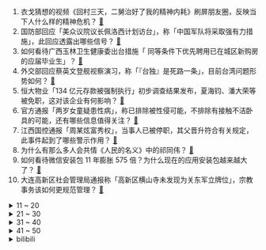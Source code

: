 1. 衣戈猜想的视频《回村三天，二舅治好了我的精神内耗》刷屏朋友圈，反映当下人什么样的精神危机？ [:link:](https://www.zhihu.com/question/545392654)
2. 国防部回应「美众议院议长佩洛西计划访台」，称「中国军队将采取强有力措施」，此回应透露出哪些信号？ [:link:](https://www.zhihu.com/question/545438429)
3. 如何看待广西玉林卫生健康委出台措施「 同等条件下优先聘用已在城区新购房的应届毕业生」？ [:link:](https://www.zhihu.com/question/545400571)
4. 外交部回应蔡英文登舰视察演习，称「『台独』是死路一条」，目前台湾问题形势如何？ [:link:](https://www.zhihu.com/question/545421654)
5. 恒大物业「134 亿元存款被强制执行」初步调查结果发布，夏海钧、潘大荣等被免职，这对该企业有何影响？ [:link:](https://www.zhihu.com/question/544882872)
6. 官方通报「两岁女童疑患性病」，称已排除被性侵可能，不排除有接触不洁卧具的可能，还有哪些信息值得关注？ [:link:](https://www.zhihu.com/question/545460551)
7. 江西国控通报「周某炫富秀权」，当事人已被停职，其父晋升符合有关规定，此事件起到了哪些警示作用？ [:link:](https://www.zhihu.com/question/545500572)
8. 为什么有那么多人会共情《人民的名义》中的祁同伟？ [:link:](https://www.zhihu.com/question/534577647)
9. 如何看待微信安装包 11 年膨胀 575 倍？为什么现在的应用安装包越来越大了？ [:link:](https://www.zhihu.com/question/545441391)
10. 大连高新区社会管理局通报称「高新区横山寺未发现为关东军立牌位」，宗教事务该如何更规范管理？ [:link:](https://www.zhihu.com/question/545508450)
<details>
<summary>11 ~ 20</summary>

11. 美经济学教授称「今年 9 月美国经济将处于明显衰退状态」，如何评价此观点？美国经济衰退将带来哪些影响？ [:link:](https://www.zhihu.com/question/545335200)
12. 为什么很多不是师范专业的都要去考教师资格证？ [:link:](https://www.zhihu.com/question/543269712)
13. 如果《英雄联盟》狗头每层 Q 改为叠加 3 点攻击距离，是增强还是削弱？ [:link:](https://www.zhihu.com/question/544136277)
14. 自驾游应该注意什么？ [:link:](https://www.zhihu.com/question/544492792)
15. 周劼回应朋友圈炫富，称「父亲并非副局长，言论有夸大，事后十分后悔」，如何看待这一回应？ [:link:](https://www.zhihu.com/question/545440343)
16. 那些在安检中被检出来危险品的人后来的结局都是怎样的？ [:link:](https://www.zhihu.com/question/68272551)
17. 日本发现首例猴痘确诊病例，该国可能采取哪些防治措施？ [:link:](https://www.zhihu.com/question/545261394)
18. 你见过的很厉害的人是怎么样的？ [:link:](https://www.zhihu.com/question/316755818)
19. 英首相候选人争比对华强硬态度，这释放了哪些信息？中英关系将如何发展？ [:link:](https://www.zhihu.com/question/545349291)
20. 2022 女足东亚杯中国女足 0:0 战平日本，一胜两平夺得亚军，如何评价本场比赛？ [:link:](https://www.zhihu.com/question/545445898)
</details>
<details>
<summary>21 ~ 30</summary>

21. 外媒称反俄制裁下生活成本激增，德国中产家庭排队 7 小时领取免费食物，具体情况如何？ [:link:](https://www.zhihu.com/question/545247174)
22. 日本新增确诊数创新高，冲绳医生称「情况令人绝望，现在连必要的医疗都无法提供」，日本疫情形势如何？ [:link:](https://www.zhihu.com/question/545397923)
23. 贾乃亮回应与趣店合作争议，称「已第一时间解约，未背调清楚」，如何看待这一说法？ [:link:](https://www.zhihu.com/question/545437382)
24. 只有 5 分钟，男生如何才能做到「干净」出门 ？ [:link:](https://www.zhihu.com/question/544567544)
25. 如何评价《快乐再出发》第四期？ [:link:](https://www.zhihu.com/question/545441467)
26. 广本 e:NP1 极湃 1 注重驾控乐趣，新能源汽车也可以拥有驾控乐趣吗？ [:link:](https://www.zhihu.com/question/544976138)
27. 当同学说你长的丑时该怎么面对? [:link:](https://www.zhihu.com/question/545342510)
28. 假如我穿越到十七世纪成为一名明朝军户，能跟随督师平闯镇清建立功业吗？ [:link:](https://www.zhihu.com/question/341190260)
29. 大户型装修要点有哪些？ [:link:](https://www.zhihu.com/question/40964428)
30. CPA考试越来越近，想要放弃了怎么办？ [:link:](https://www.zhihu.com/question/540729856)
</details>
<details>
<summary>31 ~ 40</summary>

31. 李寻欢的飞刀是用过就扔还是重复再用？那他用完了怎么办？ [:link:](https://www.zhihu.com/question/542182159)
32. 高中生暑假发自拍朋友圈被学校处分，如何看待学校的做法？ [:link:](https://www.zhihu.com/question/545418905)
33. 现在的年轻人打工一辈子能攒下 100w 吗？ [:link:](https://www.zhihu.com/question/518400012)
34. 鸡看到鸡蛋被拿走为什么不生气？ [:link:](https://www.zhihu.com/question/24728044)
35. 距离地球 2.15 亿光年的光真的会消耗 2.15 亿年时间到达地球吗？ [:link:](https://www.zhihu.com/question/545207895)
36. CBA 公司诉哔哩哔哩盗用赛事版权索赔 4.06 亿，案件后续发展如何？ [:link:](https://www.zhihu.com/question/545283579)
37. 司机拉一车紫薯走绿色通道被拒，工作人员回应称红薯能走绿色通道，紫薯不在免费目录单中，如何看待此事？ [:link:](https://www.zhihu.com/question/544968244)
38. 暑假准备和男朋友去厦门 3、4 天，3000 元够吗？ [:link:](https://www.zhihu.com/question/525801413)
39. 吉他专业的弟弟天天练琴到半夜，谈恋爱嫌浪费时间，魔怔了！怎么办？ [:link:](https://www.zhihu.com/question/544619646)
40. 如何看待女子穿马面裙进迪奥拍照被制止，称「不希望迪奥这样的不尊重借鉴」？ [:link:](https://www.zhihu.com/question/545512008)
</details>
<details>
<summary>41 ~ 50</summary>

41. 欧盟成员国同意今冬削减天然气用量 15%，为俄罗斯断供做好准备，天然气断供对欧盟成员国来说意味着什么？ [:link:](https://www.zhihu.com/question/545509714)
42. 俄方披露乌克兰在北约指导下策划劫持俄罗斯军机，这一行动被俄方破坏，透露出什么信号？目前俄乌局势如何？ [:link:](https://www.zhihu.com/question/545362627)
43. 蚂蚁集团管理层不再担任阿里巴巴合伙人，这意味着什么？ [:link:](https://www.zhihu.com/question/545330040)
44. 如何评价视频博主衣戈猜想发布的视频《回村三天，二舅治好了我的精神内耗》？ [:link:](https://www.zhihu.com/question/545268208)
45. 油价高涨让电动汽车优势日益凸显，20 万级别有哪些电动轿车值得推荐？ [:link:](https://www.zhihu.com/question/545351552)
46. 2022 LPL 夏季赛 369 纳尔单杀定胜负，JDG 2:0 V5，如何评价这场比赛？ [:link:](https://www.zhihu.com/question/545456378)
47. 德国总统官邸为省电关闭夜间照明，法国将禁止商店开门吹空调，目前欧洲能源情况如何？ [:link:](https://www.zhihu.com/question/545358156)
48. 媒体评「国企员工炫耀事件」，称「嘚瑟是权力惯出来的臭毛病」，如何防止此类现象发生？ [:link:](https://www.zhihu.com/question/545389816)
49. 过去/现在分词既然是非谓语动词，那为什么加上助动词就成为谓语动词了? [:link:](https://www.zhihu.com/question/534234344)
50. 作为程序员，你有自己的代码片段库吗？ [:link:](https://www.zhihu.com/question/433240345)
</details><details>
<summary>bilibili</summary>

1. 回村三天，二舅治好了我的精神内耗 [:link:](//www.bilibili.com/video/BV1MN4y177PB)
2. 东 汉 变 种 人 [:link:](//www.bilibili.com/video/BV1ZB4y1Y7Hm)
3. 毕竟我是听印度儿歌长大的 [:link:](//www.bilibili.com/video/BV1ZB4y187Kp)
4. 为什么我要花100块，复刻5毛钱的玩意儿？？ [:link:](//www.bilibili.com/video/BV1CG411H795)
5. 刑啊，给我耍把戏是吧？ [:link:](//www.bilibili.com/video/BV1UY4y1A7wt)
6. 一直在模仿，从未被超越 [:link:](//www.bilibili.com/video/BV1ye4y197Q4)
7. 这可能是全世界伙食最好的监狱了！UP为了美食竟然进了监狱 [:link:](//www.bilibili.com/video/BV1oN4y1j7ZE)
8. 【自制】我做了一把 模 块 化 机 械 键 盘 !【软核】 [:link:](//www.bilibili.com/video/BV19V4y1J7Hx)
9. 树叶和白姨正式官宣！并且直播连麦甜蜜互动！祝福叶哥！ [:link:](//www.bilibili.com/video/BV1fg411y7ba)
10. 西 北 男 人 的 全 新 变 身（2） [:link:](//www.bilibili.com/video/BV1se4y1Q72n)
<details>
<summary>11 ~ 20</summary>

11. 《你的背景太假了》 [:link:](//www.bilibili.com/video/BV1BW4y127s3)
12. 第一次坐上公益慢火车，原来中国速度的背后，是中国温度！ [:link:](//www.bilibili.com/video/BV1hd4y1S7ij)
13. 【原神】⚡️一 切 为 了 至 冬⚡️ [:link:](//www.bilibili.com/video/BV1Mr4y1L7SD)
14. 【 我真是服了你这个老六 】 [:link:](//www.bilibili.com/video/BV1CG411n7JQ)
15. 【时代少年团】《绝配》MV [:link:](//www.bilibili.com/video/BV1ja411U7Ua)
16. 【warma/怒九】让我们快乐地搬家吧！ [:link:](//www.bilibili.com/video/BV1LN4y17785)
17. 当我第一次打开MC [:link:](//www.bilibili.com/video/BV16t4y157gM)
18. 孤独的动物园，80多岁老人坚守30多年只为这些动物有饭吃 [:link:](//www.bilibili.com/video/BV1Ka411T7Fg)
19. 千万不要和情侣去跳舞！ [:link:](//www.bilibili.com/video/BV1LB4y1e7o7)
20. 【杭州现巨型彩虹】雷电与彩虹同框 [:link:](//www.bilibili.com/video/BV1UW4y127Mh)
</details>
<details>
<summary>21 ~ 30</summary>

21. 《 奇 怪 的 沙 雕 增 加 了 》 [:link:](//www.bilibili.com/video/BV1CY4y1j71u)
22. 实拍立体机动装置！燃烧的经费！燃烧的梦想！ [:link:](//www.bilibili.com/video/BV1ct4y1L7en)
23. 非洲小美国是哪里？【奇葩小国38】 [:link:](//www.bilibili.com/video/BV1w94y1D7W8)
24. emoji看完真的会栓Q [:link:](//www.bilibili.com/video/BV1yF411K7cE)
25. 谭sir直播带货了！他掉坑里了！他翻车了！ [:link:](//www.bilibili.com/video/BV1E94y1X7yw)
26. 一定要和喜欢的人坐双层火车去大理！！！ [:link:](//www.bilibili.com/video/BV13a411u7eK)
27. 我和我的冤种兄弟之车辆没油！ [:link:](//www.bilibili.com/video/BV1rG411H7hh)
28. 作业，但是看了让人满头问号 [:link:](//www.bilibili.com/video/BV19W4y117BE)
29. 无限制随意搭配女朋友？？我的机会来了！！！ [:link:](//www.bilibili.com/video/BV11Y4y1j7KW)
30. 你真以为我是一个人？ [:link:](//www.bilibili.com/video/BV14B4y187Cz)
</details>
<details>
<summary>31 ~ 40</summary>

31. 让女人疯掉的三个字！ [:link:](//www.bilibili.com/video/BV1na411u7zT)
32. 别 惹 晒！【TheShy的奇妙冒险02】 [:link:](//www.bilibili.com/video/BV1Xg411Z7hw)
33. 漠叔与火箭小镇村民达到共嬴，相处很融洽 [:link:](//www.bilibili.com/video/BV1tY4y1j7tn)
34. 《开水白菜》，今天我向它发起挑战！ [:link:](//www.bilibili.com/video/BV1eN4y1j74F)
35. 舅舅我啊，最喜欢二次元了！ [:link:](//www.bilibili.com/video/BV1Wa411D74Q)
36. 尽快疏散！日本樱岛火山再度喷发 警戒级别升至最高！ [:link:](//www.bilibili.com/video/BV1yY4y1j7PF)
37. 老厨师陈宗明探店（查作业），济南【诚源鲁菜】。 [:link:](//www.bilibili.com/video/BV19W4y117F4)
38. 反方向的钟 [:link:](//www.bilibili.com/video/BV1rr4y1L76Q)
39. 兄弟齐心，七百来斤 [:link:](//www.bilibili.com/video/BV1QG411n77R)
40. 【荒野大镖客2】我的亚瑟比任何人都需要救赎 （限时回归） [:link:](//www.bilibili.com/video/BV1Sg411y7F6)
</details>
<details>
<summary>41 ~ 50</summary>

41. 兔 子 警 官 走 入 现 实 [:link:](//www.bilibili.com/video/BV1fF411P7ed)
42. 当你需要想方设法进入「地下世界」!!？ [:link:](//www.bilibili.com/video/BV1mB4y1k766)
43. 《原神》须弥前瞻短片02——细雨与飞沙 [:link:](//www.bilibili.com/video/BV1UU4y1i72S)
44. 翻出七年前的同学录，我好像错过了她。 [:link:](//www.bilibili.com/video/BV1DB4y1Y7EP)
45. 这个游戏讨论的还是太过于超前了 [:link:](//www.bilibili.com/video/BV1dg411y7mN)
46. “那是因为二舅活得好，不是因为我写得好” [:link:](//www.bilibili.com/video/BV1dr4y1L7cN)
47. 带老板娘开房车越野！有多快乐？ [:link:](//www.bilibili.com/video/BV1EW4y1y71v)
48. 【原神配音】法外狂徒一一申鹤 [:link:](//www.bilibili.com/video/BV1tT411E7Un)
49. 《 最 伟 大 的 主 C 》 [:link:](//www.bilibili.com/video/BV1zG411n7Ww)
50. 蒸了几十次后，我悟了！！！！ [:link:](//www.bilibili.com/video/BV1cg41117Sb)
</details>
<details>
<summary>51 ~ 60</summary>

51. 艾  尔  登  神  王#4 [:link:](//www.bilibili.com/video/BV1Xa411K7A6)
52. 入侵物种，但能吃 [:link:](//www.bilibili.com/video/BV1PF411N7vN)
53. cure for me ｜谁点的，来看我拍琴 [:link:](//www.bilibili.com/video/BV1uU4y1q7jn)
54. 【官方MV】 法老Pharaoh —《无名之辈》 [:link:](//www.bilibili.com/video/BV1Ed4y1D7G3)
55. 成语接龙吗？我先来：为所欲为... [:link:](//www.bilibili.com/video/BV1VV4y1J7Lp)
56. 【罗翔】刚离婚也是离婚，性历史会影响性侵的成立吗？ [:link:](//www.bilibili.com/video/BV1ja411D7A2)
57. 《芳心纵火犯擒拿法》 [:link:](//www.bilibili.com/video/BV1zr4y1L738)
58. 303s 记忆中你青蒜的脸 [:link:](//www.bilibili.com/video/BV1Wt4y1L73P)
59. 老外：对面那群外乡人扔煤气罐砸我们 [:link:](//www.bilibili.com/video/BV1za411D73r)
60. 《时空中的绘旅人》全新活动「与卿书」PV首曝：情丝深缔，眷属同心 [:link:](//www.bilibili.com/video/BV1ie4y197Lx)
</details>
<details>
<summary>61 ~ 70</summary>

61. 豆瓣8.4却曾紧急撤档，上映后排片量低至1%，我必须抢救一下这部国产最佳！【洞察社会系列77】 [:link:](//www.bilibili.com/video/BV1Jr4y1778F)
62. 泡泡糖机里有那些口味？那些up主在美国品尝过的【猫和老鼠】美食 [:link:](//www.bilibili.com/video/BV1Ed4y1S7Xo)
63. 琴声响起，别回头。【陆时已作答】 [:link:](//www.bilibili.com/video/BV1aB4y187LC)
64. 游戏注册现状 [:link:](//www.bilibili.com/video/BV1FT411E7DY)
65. 关于山城小栗旬向我表白这件事...... [:link:](//www.bilibili.com/video/BV1xG4y1i7GS)
66. 你一句春不晚，我便热死在了真江南 [:link:](//www.bilibili.com/video/BV1eT411E7Cj)
67. 【真人版火影】超 级 还 原！ [:link:](//www.bilibili.com/video/BV1aN4y1j7FR)
68. 击中你的心巴！ [:link:](//www.bilibili.com/video/BV1xa411D7gk)
69. 为什么中国人敢对神说“不”？ [:link:](//www.bilibili.com/video/BV1vV4y177Sf)
70. 管 式 变 身 ！主 播 篇 名 场 面 [:link:](//www.bilibili.com/video/BV1Xa411M7DZ)
</details>
<details>
<summary>71 ~ 80</summary>

71. 【NIJISANJIEN】异能学科Iluna-Let’s Get It Started- [:link:](//www.bilibili.com/video/BV1M94y1X7rt)
72. 第一次，也是最后一次和你睡！ [:link:](//www.bilibili.com/video/BV1ES4y1E7HR)
73. 干净又卫生啊蕾玛相聚首吃生腌膏蟹超强肠胃组合 [:link:](//www.bilibili.com/video/BV13B4y1h7FG)
74. 【梗百科】你这背景太假了是啥梗？ [:link:](//www.bilibili.com/video/BV1Pa411T7Wb)
75. 我话讲完，谁赞成？谁反对？周朝先的霸气人生，解说经典政治黑帮片《黑金》 [:link:](//www.bilibili.com/video/BV1pS4y1t7Xn)
76. 以后就不是沙雕女高中生了 最终还是活成了御姐 [:link:](//www.bilibili.com/video/BV1hG411H7kT)
77. 杭州酒家   厨子探店¥186 [:link:](//www.bilibili.com/video/BV1Lt4y1L72W)
78. 对不起，我被一个11岁的小学生给帅住了!林子烨 [:link:](//www.bilibili.com/video/BV1ZN4y1j77W)
79. 我没惹你们任何人是什么梗【梗指南】 [:link:](//www.bilibili.com/video/BV1zr4y177Ws)
80. 耗时120天！潜入海底，拍下珊瑚5亿年的秘密！ [:link:](//www.bilibili.com/video/BV1m94y1S7ma)
</details>
<details>
<summary>81 ~ 90</summary>

81. “ 公 主 抱 ，全 场 爆 ！”  丝滑炸裂踩点 [:link:](//www.bilibili.com/video/BV1wY4y1j7NF)
82. “我为广西而战！” [:link:](//www.bilibili.com/video/BV1Xd4y1S7JC)
83. 这真的是碳基生物能吃的玩意吗？？？ [:link:](//www.bilibili.com/video/BV1194y1S7PP)
84. “王大队长给我耍把戏” [:link:](//www.bilibili.com/video/BV1G34y1n7HJ)
85. 请 勿 嘻 水~ [:link:](//www.bilibili.com/video/BV1FT411E7bL)
86. 八竿子打不到一起的巧克力和羽毛球，它们也来“跨界”联名啦！ [:link:](//www.bilibili.com/video/BV1zU4y1i7JK)
87. Z2，1秒减震6次！给你的双脚配台迈巴赫！丨BrandZ [:link:](//www.bilibili.com/video/BV1VG411H7FR)
88. 【赛马娘另类MMD】第一人称 体验帝皇的速度！ [:link:](//www.bilibili.com/video/BV1ed4y1S7oa)
89. 排球场上的最萌身高差，看看对身高没有要求的排球自由人精彩救球 [:link:](//www.bilibili.com/video/BV1md4y1Q7Wk)
90. 最好看的发型，我给每个人都找到了！【晓观】 [:link:](//www.bilibili.com/video/BV18B4y187RR)
</details>
<details>
<summary>91 ~ 100</summary>

91. 不要碰这款马里奥游戏，玩过的都自闭了！ [:link:](//www.bilibili.com/video/BV1bY4y1j7RA)
92. 如何给兄弟戒掉网瘾... [:link:](//www.bilibili.com/video/BV1Q94y1S7uH)
93. 二次元能否治愈三次元的创伤？ [:link:](//www.bilibili.com/video/BV1nr4y177UA)
94. 她的三十岁绚烂，却也永远停在了三十岁# 扶贫书记黄文秀 [:link:](//www.bilibili.com/video/BV1UF411K7z6)
95. 【Zc】“联名兔兔雪糕”全口味平民攻略！ 光明 熊小白X明日方舟 罗德岛假日联名雪糕礼盒开箱|魔法Zc目录 [:link:](//www.bilibili.com/video/BV1pV4y1E77U)
96. 此生必去的地方！第一次来新疆6天5夜坠美路线攻略！ [:link:](//www.bilibili.com/video/BV1Da411M7yM)
97. 【美国传武】如何灵活的使用美式居合？ [:link:](//www.bilibili.com/video/BV1Ue4y197i3)
98. 当你在MC里玩求生之路？？！ [:link:](//www.bilibili.com/video/BV1XF411P7nw)
99. “冰 块 刺 客，但 是 发 病 版” [:link:](//www.bilibili.com/video/BV1yW4y11724)
100. 就是风神巴巴托斯！把整个蒙德的山头削下来扔到海中！！【原神/温迪】 [:link:](//www.bilibili.com/video/BV1jW4y127Ho)
</details></details>
